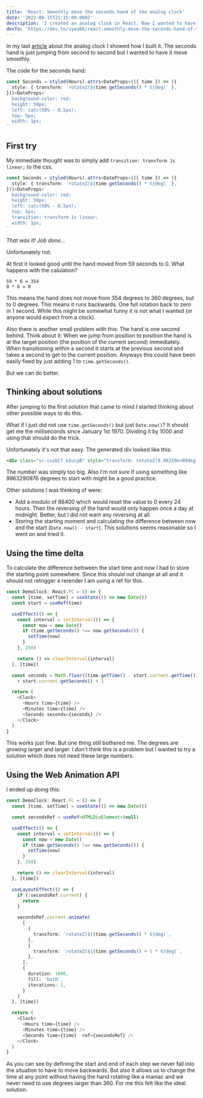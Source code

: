 ```yaml
---
title: 'React: Smoothly move the seconds hand of the analog clock'
date: '2022-08-15T21:15:00.000Z'
description: 'I created an analog clock in React. Now I wanted to have the seconds hand move smoothly.'
devTo: 'https://dev.to/syeo66/react-smoothly-move-the-seconds-hand-of-the-analog-click-hji'
---
```


In my last [article](https://ochsenbein.red/create-a-simple-analog-clock/) about the analog clock I showed how I built it. The seconds hand is just jumping from second to second but I wanted to have it move smoothly.

The code for the seconds hand:

```typescript
const Seconds = styled(Hours).attrs<DateProps>(({ time }) => ({
  style: { transform: `rotateZ(${time.getSeconds() * 6}deg)` },
}))<DateProps>`
  background-color: red;
  height: 50px;
  left: calc(50% - 0.5px);
  top: 5px;
  width: 1px;
`
```

## First try

My immediate thought was to simply add `transition: transform 1s linear;` to the css.

```typescript
const Seconds = styled(Hours).attrs<DateProps>(({ time }) => ({
  style: { transform: `rotateZ(${time.getSeconds() * 6}deg)` },
}))<DateProps>`
  background-color: red;
  height: 50px;
  left: calc(50% - 0.5px);
  top: 5px;
  transition: transform 1s linear;
  width: 1px;
`
```

*That was it! Job done...*

Unfortunately not.

At first it looked good until the hand moved from 59 seconds to 0. What happens with the calulation?
```
59 * 6 = 354
0 * 6 = 0
```

This means the hand does not move from 354 degrees to 360 degrees, but to 0 degrees. This means it runs backwards. One full rotation back to zero in 1 second. While this might be somewhat funny it is not what I wanted (or anyone would expect from a clock).

Also there is another small problem with this: The hand is one second behind. Think about it:
When we jump from position to position the hand is at the target position (the position of the current second) immediately. When transitioning within a second it starts at the previous second and takes a second to get to the current position. Anyways this could have been easily fixed by just adding 1 to `time.getSeconds()`.

But we can do better.

## Thinking about solutions

After jumping to the first solution that came to mind I started thinking about other possible ways to do this.

What if I just did not use `time.getSeconds()` but just `Date.now()`? It should get me the milliseconds since January 1st 1970. Dividing it by 1000 and using that should do the trick.

Unfortunately it's not that easy. The generated div looked like this:

```html
<div class="sc-cxabCf bIucpB" style="transform: rotateZ(9.96329e+09deg);"></div>
```

The number was simply too big. Also I'm not sure if using something like 9963290976 degrees to start with might be a good practice.

Other solutions I was thinking of were:

* Add a modulo of 86400 which would reset the value to 0 every 24 hours. Then the reversing of the hand would only happen once a day at midnight. Better, but I did not want any reversing at all.
* Storing the starting moment and calculating the difference between now and the start (`Date.now() - start`). This solutions seems reasonable so I went on and tried it.

## Using the time delta

To calculate the difference bettween the start time and now I had to store the starting point somewhere. Since this should not change at all and it should not retrigger a rerender I am using a ref for this.

```typescript
const DemoClock: React.FC = () => {
  const [time, setTime] = useState(() => new Date())
  const start = useRef(time)

  useEffect(() => {
    const interval = setInterval(() => {
      const now = new Date()
      if (time.getSeconds() !== now.getSeconds()) {
        setTime(now)
      }
    }, 250)

    return () => clearInterval(interval)
  }, [time])

  const seconds = Math.floor((time.getTime() - start.current.getTime()) / 1000) 
    + start.current.getSeconds() + 1

  return (
    <Clock>
      <Hours time={time} />
      <Minutes time={time} />
      <Seconds seconds={seconds} />
    </Clock>
  )
}
```

This works just fine. But one thing still bothered me. The degrees are growing larger and larger. I don't think this is a problem but I wanted to try a solution which does not need these large numbers.

## Using the Web Animation API

I ended up doing this:

```typescript
const DemoClock: React.FC = () => {
  const [time, setTime] = useState(() => new Date())

  const secondsRef = useRef<HTMLDivElement>(null)

  useEffect(() => {
    const interval = setInterval(() => {
      const now = new Date()
      if (time.getSeconds() !== now.getSeconds()) {
        setTime(now)
      }
    }, 250)

    return () => clearInterval(interval)
  }, [time])

  useLayoutEffect(() => {
    if (!secondsRef.current) {
      return
    }

    secondsRef.current.animate(
      [
        {
          transform: `rotateZ(${(time.getSeconds() * 6}deg)`,
        },
        {
          transform: `rotateZ(${(time.getSeconds() + 1 * 6}deg)`,
        },
      ],
      {
        duration: 1000,
        fill: 'both',
        iterations: 1,
      }
    )
  }, [time])

  return (
    <Clock>
      <Hours time={time} />
      <Minutes time={time} />
      <Seconds time={time}  ref={secondsRef} />
    </Clock>
  )
}
```

As you can see by defining the start and end of each step we never fall into the situation to have to move backwards. But also it allows us to change the time at any point without having the hand rotating like a maniac and we never need to use degrees larger than 360. For me this felt like the ideal solution.

